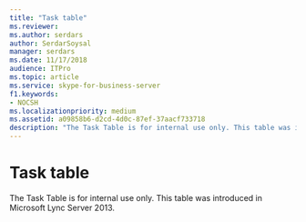 ```yaml
---
title: "Task table"
ms.reviewer: 
ms.author: serdars
author: SerdarSoysal
manager: serdars
ms.date: 11/17/2018
audience: ITPro
ms.topic: article
ms.service: skype-for-business-server
f1.keywords:
- NOCSH
ms.localizationpriority: medium
ms.assetid: a09858b6-d2cd-4d0c-87ef-37aacf733718
description: "The Task Table is for internal use only. This table was introduced in Microsoft Lync Server 2013."
---
```


# Task table
 
The Task Table is for internal use only. This table was introduced in Microsoft Lync Server 2013.
  

